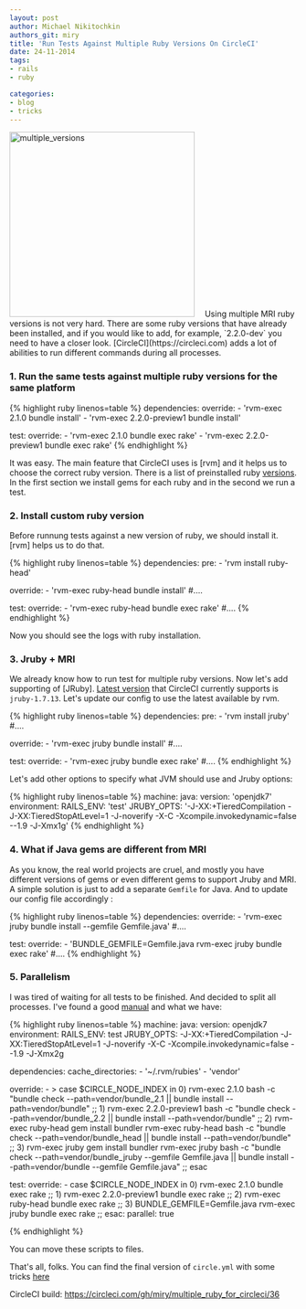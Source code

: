 ```yaml
---
layout: post
author: Michael Nikitochkin
authors_git: miry
title: 'Run Tests Against Multiple Ruby Versions On CircleCI'
date: 24-11-2014
tags:
- rails
- ruby

categories:
- blog
- tricks
---
```


<img src="https://farm4.staticflickr.com/3887/14372035815_7ded626494.jpg" title="multiple_versions" class="left" style="margin-right: 1em;" width="324" />
Using multiple MRI ruby versions is not very hard. There are some ruby versions that have already been installed, and if you would like to add, for example, `2.2.0-dev` you need to have a closer look. [CircleCI](https://circleci.com) adds a lot of abilities to run different commands during all processes.

<!--cut-->
<div class="clear"></div>

### 1. Run the same tests against multiple ruby versions for the same platform

{% highlight ruby linenos=table %}
dependencies:
  override:
    - 'rvm-exec 2.1.0 bundle install'
    - 'rvm-exec 2.2.0-preview1 bundle install'

test:
  override:
    - 'rvm-exec 2.1.0 bundle exec rake'
    - 'rvm-exec 2.2.0-preview1 bundle exec rake'
{% endhighlight %}

It was easy. The main feature that CircleCI uses is [rvm] and it helps us to choose the correct ruby version. There is a list of preinstalled ruby [versions](https://circleci.com/docs/environment#ruby). In the first section we install gems for each ruby and in the second we run a test.

### 2. Install custom ruby version

Before runnung tests against a new version of ruby, we should install it. [rvm] helps us to do that.

{% highlight ruby linenos=table %}
dependencies:
  pre:
    - 'rvm install ruby-head'
  
  override:
    - 'rvm-exec ruby-head bundle install'
    #....

test:
  override:
    - 'rvm-exec ruby-head bundle exec rake'
    #....
{% endhighlight %}

Now you should see the logs with ruby installation.

### 3. Jruby + MRI

We already know how to run test for multiple ruby versions. Now let's add supporting of [JRuby]. [Latest version](https://circleci.com/docs/environment#ruby) that CircleCI currently supports is `jruby-1.7.13`. Let's update our config to use the latest available by rvm.

{% highlight ruby linenos=table %}
dependencies:
  pre:
    - 'rvm install jruby'
    #....
  
  override:
    - 'rvm-exec jruby bundle install'
    #....

test:
  override:
    - 'rvm-exec jruby bundle exec rake'
    #....
{% endhighlight %}

Let's add other options to specify what JVM should use and Jruby options:

{% highlight ruby linenos=table %}
machine:
  java:
    version: 'openjdk7'
  environment:
    RAILS_ENV: 'test'
    JRUBY_OPTS: '-J-XX:+TieredCompilation -J-XX:TieredStopAtLevel=1 -J-noverify -X-C -Xcompile.invokedynamic=false --1.9 -J-Xmx1g'
{% endhighlight %}

### 4. What if Java gems are different from MRI

As you know, the real world projects are cruel, and mostly you have different versions of gems or even different gems to support Jruby and MRI. A simple solution is just to add a separate `Gemfile` for Java. And to update our config file accordingly :

{% highlight ruby linenos=table %}
dependencies:
  override:
    - 'rvm-exec jruby bundle install --gemfile Gemfile.java'
    #....

test:
  override:
    - 'BUNDLE_GEMFILE=Gemfile.java rvm-exec jruby bundle exec rake'
    #....
{% endhighlight %}

### 5. Parallelism

I was tired of waiting for all tests to be finished. And decided to split all processes. I've found a good [manual](https://circleci.com/docs/parallel-manual-setup) and what we have:

{% highlight ruby linenos=table %}
machine:
  java:
    version: openjdk7
  environment:
    RAILS_ENV: test
    JRUBY_OPTS: -J-XX:+TieredCompilation -J-XX:TieredStopAtLevel=1 -J-noverify -X-C -Xcompile.invokedynamic=false --1.9 -J-Xmx2g

dependencies:
  cache_directories:
    - '~/.rvm/rubies'
    - 'vendor'

  override:
    - >
      case $CIRCLE_NODE_INDEX in
       0)
         rvm-exec 2.1.0 bash -c "bundle check --path=vendor/bundle_2.1 || bundle install --path=vendor/bundle"
         ;;
       1)
         rvm-exec 2.2.0-preview1 bash -c "bundle check --path=vendor/bundle_2.2 || bundle install --path=vendor/bundle"
         ;;
       2)
         rvm-exec ruby-head gem install bundler
         rvm-exec ruby-head bash -c "bundle check --path=vendor/bundle_head || bundle install --path=vendor/bundle"
         ;;
       3)
         rvm-exec jruby gem install bundler
         rvm-exec jruby bash -c "bundle check --path=vendor/bundle_jruby --gemfile Gemfile.java || bundle install --path=vendor/bundle --gemfile Gemfile.java"
         ;;
      esac

test:
  override:
    - case $CIRCLE_NODE_INDEX in 0) rvm-exec 2.1.0 bundle exec rake ;; 1) rvm-exec 2.2.0-preview1 bundle exec rake ;; 2) rvm-exec ruby-head bundle exec rake ;; 3) BUNDLE_GEMFILE=Gemfile.java rvm-exec jruby bundle exec rake ;; esac:
        parallel: true

{% endhighlight %}

You can move these scripts to files.

That's all, folks. You can find the final version of `circle.yml` with some tricks  [here](https://github.com/miry/multiple_ruby_for_circleci/blob/master/circle.yml)

CircleCI build: https://circleci.com/gh/miry/multiple_ruby_for_circleci/36

